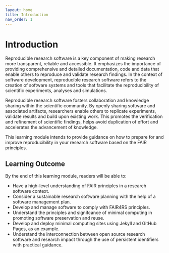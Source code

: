 ```yaml
---
layout: home
title: Introduction
nav_order: 1
---
```


# Introduction

Reproducible research software is a key component of  making research more transparent, reliable and accessible. It emphasizes the importance of providing comprehensive and detailed documentation, code and data that enable others to reproduce and validate research findings. In the context of software development, reproducible research software refers to the creation of software systems and tools that facilitate the reproducibility of scientific experiments, analyses and simulations.  

Reproducible research software fosters collaboration and knowledge sharing within the scientific community. By openly sharing software and associated artifacts, researchers enable others to replicate experiments, validate results and build upon existing work. This promotes the verification and refinement of scientific findings, helps avoid duplication of effort and accelerates the advancement of knowledge.  

This learning module intends to provide guidance on how to prepare for and improve reproducibility in your research software based on the FAIR principles.  

## Learning Outcome

By the end of this learning module, readers will be able to:  

- Have a high-level understanding of FAIR principles in a research software context.
- Consider a sustainable research software planning with the help of a software management plan.
- Develop and manage software to comply with FAIR4RS principles.
- Understand the principles and signifcance of minimal computing in promoting software preservation and reuse.
- Develop and deploy minimal computing sites using Jekyll and GitHub Pages, as an example.
- Understand the interconnection between open source research software and research impact through the use of persistent identifiers with practical guidance.
